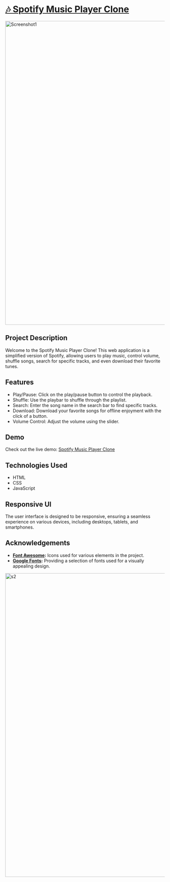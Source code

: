 # [🎶 Spotify Music Player Clone](https://suyashgaurav.github.io/Spotify-Music-Player/)

<div style="display: flex;">
<img width="960" alt="Screenshot1" src="https://github.com/SuyashGaurav/Spotify-Music-Player/assets/102952185/50cf0246-d9b9-489c-8b22-463af843bff2">
</div>

## Project Description
Welcome to the Spotify Music Player Clone! This web application is a simplified version of Spotify, allowing users to play music, control volume, shuffle songs, search for specific tracks, and even download their favorite tunes.


## Features
- Play/Pause: Click on the play/pause button to control the playback.
- Shuffle: Use the playbar to shuffle through the playlist.
- Search: Enter the song name in the search bar to find specific tracks.
- Download: Download your favorite songs for offline enjoyment with the click of a button.
- Volume Control: Adjust the volume using the slider.

## Demo

Check out the live demo: [Spotify Music Player Clone](https://suyashgaurav.github.io/Spotify-Music-Player/)

## Technologies Used

- HTML
- CSS
- JavaScript

##  Responsive UI
The user interface is designed to be responsive, ensuring a seamless experience on various devices, including desktops, tablets, and smartphones.

## Acknowledgements
- **[Font Awesome](https://fontawesome.com/):** Icons used for various elements in the project.
- **[Google Fonts](https://fonts.google.com/):** Providing a selection of fonts used for a visually appealing design.

<div style="display: flex;">
<img width="960" alt="s2" src="https://github.com/SuyashGaurav/Spotify-Music-Player/assets/102952185/9c086a3e-6585-4d31-a5c3-f03da9740c9d">
</div>

